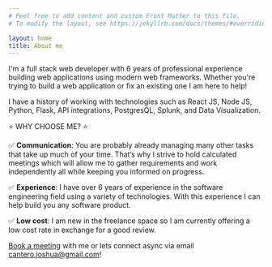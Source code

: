 ```yaml
---
# Feel free to add content and custom Front Matter to this file.
# To modify the layout, see https://jekyllrb.com/docs/themes/#overriding-theme-defaults

layout: home
title: About me
---
```


I'm a full stack web developer with 6 years of professional experience building web applications using modern web frameworks. Whether you're trying to build a web application or fix an existing one I am here to help!

I have a history of working with technologies such as React JS, Node JS, Python, Flask, API integrations, PostgresQL, Splunk, and Data Visualization.

⭐ WHY CHOOSE ME? ⭐

✅ **Communication**: You are probably already managing many other tasks that take up much of your time. That’s why I strive to hold calculated meetings which will allow me to gather requirements and work independently all while keeping you informed on progress.

✅ **Experience**: I have over 6 years of experience in the software engineering field using a variety of technologies. With this experience I can help build you any software product.

✅ **Low cost**: I am new in the freelance space so I am currently offering a low cost rate in exchange for a good review.

[Book a meeting](https://calendar.app.google/uZEc9znTLMt53r986) with me or lets connect async via email cantero.joshua@gmail.com!